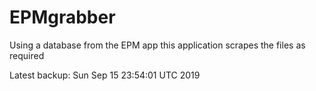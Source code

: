 # EPMgrabber
Using a database from the EPM app this application scrapes the files as required


Latest backup: Sun Sep 15 23:54:01 UTC 2019
